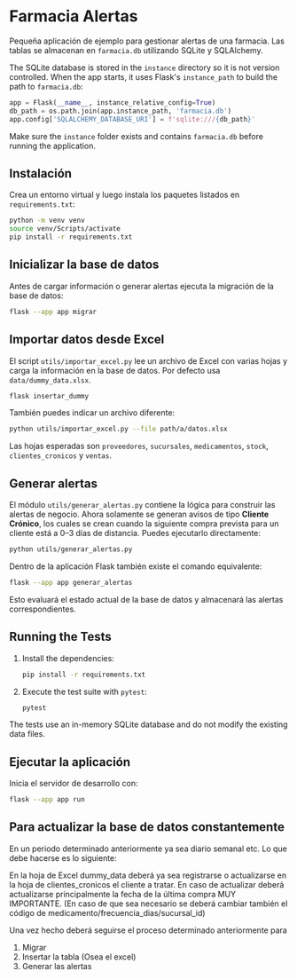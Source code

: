 # Farmacia Alertas

Pequeña aplicación de ejemplo para gestionar alertas de una farmacia. Las tablas se almacenan en `farmacia.db` utilizando SQLite y SQLAlchemy.

The SQLite database is stored in the `instance` directory so it is not
version controlled. When the app starts, it uses Flask's `instance_path`
to build the path to `farmacia.db`:

```python
app = Flask(__name__, instance_relative_config=True)
db_path = os.path.join(app.instance_path, 'farmacia.db')
app.config['SQLALCHEMY_DATABASE_URI'] = f'sqlite:///{db_path}'
```

Make sure the `instance` folder exists and contains `farmacia.db` before
running the application.

## Instalación

Crea un entorno virtual y luego instala los paquetes listados en
`requirements.txt`:

```bash
python -m venv venv
source venv/Scripts/activate
pip install -r requirements.txt
```

## Inicializar la base de datos

Antes de cargar información o generar alertas ejecuta la migración de la base de datos:

```bash
flask --app app migrar
```

## Importar datos desde Excel

El script `utils/importar_excel.py` lee un archivo de Excel con varias hojas y carga la información en la base de datos. Por defecto usa `data/dummy_data.xlsx`.

```bash
flask insertar_dummy
```

También puedes indicar un archivo diferente:

```bash
python utils/importar_excel.py --file path/a/datos.xlsx
```

Las hojas esperadas son `proveedores`, `sucursales`, `medicamentos`, `stock`, `clientes_cronicos` y `ventas`.

## Generar alertas

El módulo `utils/generar_alertas.py` contiene la lógica para construir las alertas de negocio. Ahora solamente se generan avisos de tipo **Cliente Crónico**, los cuales se crean cuando la siguiente compra prevista para un cliente está a 0–3 días de distancia.
Puedes ejecutarlo directamente:

```bash
python utils/generar_alertas.py
```

Dentro de la aplicación Flask también existe el comando equivalente:

```bash
flask --app app generar_alertas
```

Esto evaluará el estado actual de la base de datos y almacenará las alertas correspondientes.

## Running the Tests

1. Install the dependencies:
   ```bash
   pip install -r requirements.txt
   ```

2. Execute the test suite with `pytest`:
   ```bash
   pytest
   ```

The tests use an in-memory SQLite database and do not modify the existing data files.


## Ejecutar la aplicación

Inicia el servidor de desarrollo con:

```bash
flask --app app run
```

## Para actualizar la base de datos constantemente

En un periodo determinado anteriormente ya sea diario semanal etc. Lo que debe hacerse es lo siguiente:

En la hoja de Excel dummy_data deberá ya sea registrarse o actualizarse en la hoja de clientes_cronicos el cliente a tratar. 
En caso de actualizar deberá actualizarse principalmente la fecha de la última compra MUY IMPORTANTE. (En caso de que sea necesario se deberá cambiar también el código de medicamento/frecuencia_dias/sucursal_id)

Una vez hecho deberá seguirse el proceso determinado anteriormente para 

1. Migrar
2. Insertar la tabla (Osea el excel)
3. Generar las alertas